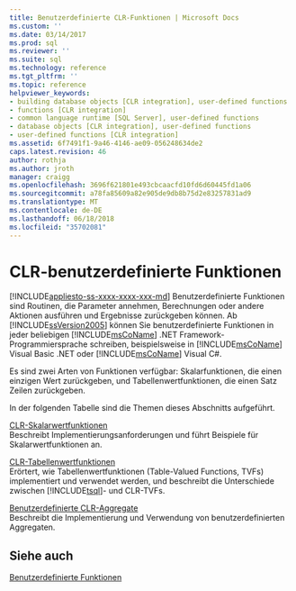 ```yaml
---
title: Benutzerdefinierte CLR-Funktionen | Microsoft Docs
ms.custom: ''
ms.date: 03/14/2017
ms.prod: sql
ms.reviewer: ''
ms.suite: sql
ms.technology: reference
ms.tgt_pltfrm: ''
ms.topic: reference
helpviewer_keywords:
- building database objects [CLR integration], user-defined functions
- functions [CLR integration]
- common language runtime [SQL Server], user-defined functions
- database objects [CLR integration], user-defined functions
- user-defined functions [CLR integration]
ms.assetid: 6f7491f1-9a46-4146-ae09-056248634de2
caps.latest.revision: 46
author: rothja
ms.author: jroth
manager: craigg
ms.openlocfilehash: 3696f621801e493cbcaacfd10fd6d60445fd1a06
ms.sourcegitcommit: a78fa85609a82e905de9db8b75d2e83257831ad9
ms.translationtype: MT
ms.contentlocale: de-DE
ms.lasthandoff: 06/18/2018
ms.locfileid: "35702081"
---
```

# <a name="clr-user-defined-functions"></a>CLR-benutzerdefinierte Funktionen
[!INCLUDE[appliesto-ss-xxxx-xxxx-xxx-md](../../includes/appliesto-ss-xxxx-xxxx-xxx-md.md)]
  Benutzerdefinierte Funktionen sind Routinen, die Parameter annehmen, Berechnungen oder andere Aktionen ausführen und Ergebnisse zurückgeben können. Ab [!INCLUDE[ssVersion2005](../../includes/ssversion2005-md.md)] können Sie benutzerdefinierte Funktionen in jeder beliebigen [!INCLUDE[msCoName](../../includes/msconame-md.md)] .NET Framework-Programmiersprache schreiben, beispielsweise in [!INCLUDE[msCoName](../../includes/msconame-md.md)] Visual Basic .NET oder [!INCLUDE[msCoName](../../includes/msconame-md.md)] Visual C#.  
  
 Es sind zwei Arten von Funktionen verfügbar: Skalarfunktionen, die einen einzigen Wert zurückgeben, und Tabellenwertfunktionen, die einen Satz Zeilen zurückgeben.  
  
 In der folgenden Tabelle sind die Themen dieses Abschnitts aufgeführt.  
  
 [CLR-Skalarwertfunktionen](../../relational-databases/clr-integration-database-objects-user-defined-functions/clr-scalar-valued-functions.md)  
 Beschreibt Implementierungsanforderungen und führt Beispiele für Skalarwertfunktionen an.  
  
 [CLR-Tabellenwertfunktionen](../../relational-databases/clr-integration-database-objects-user-defined-functions/clr-table-valued-functions.md)  
 Erörtert, wie Tabellenwertfunktionen (Table-Valued Functions, TVFs) implementiert und verwendet werden, und beschreibt die Unterschiede zwischen [!INCLUDE[tsql](../../includes/tsql-md.md)]- und CLR-TVFs.  
  
 [Benutzerdefinierte CLR-Aggregate](../../relational-databases/clr-integration-database-objects-user-defined-functions/clr-user-defined-aggregates.md)  
 Beschreibt die Implementierung und Verwendung von benutzerdefinierten Aggregaten.  
  
## <a name="see-also"></a>Siehe auch  
 [Benutzerdefinierte Funktionen](../../relational-databases/user-defined-functions/user-defined-functions.md)  
  
  
